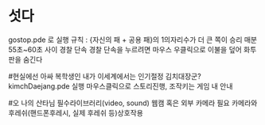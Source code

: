 # 섯다
gostop.pde 로 실행
규칙 : {자신의 패 + 공용 패}의 1의자리수가 더 큰 쪽이 승리
매분 55초~60초 사이 경찰 단속
경찰 단속을 누르려면 마우스 우클릭으로 이불을 덮어 화투판을 숨긴다

#현실에선 아싸 복학생인 내가 이세계에서는 인기절정 김치대장군?
kimchDaejang.pde 실행
마우스클릭으로 스토리진행, 조작키는 게임 내 안내

#오 나의 산타님
필수라이브러리(video, sound)
웹캠 혹은 외부 카메라 필요
카메라와 후레쉬(핸드폰후레시, 실제 후레쉬 등)상호작용
